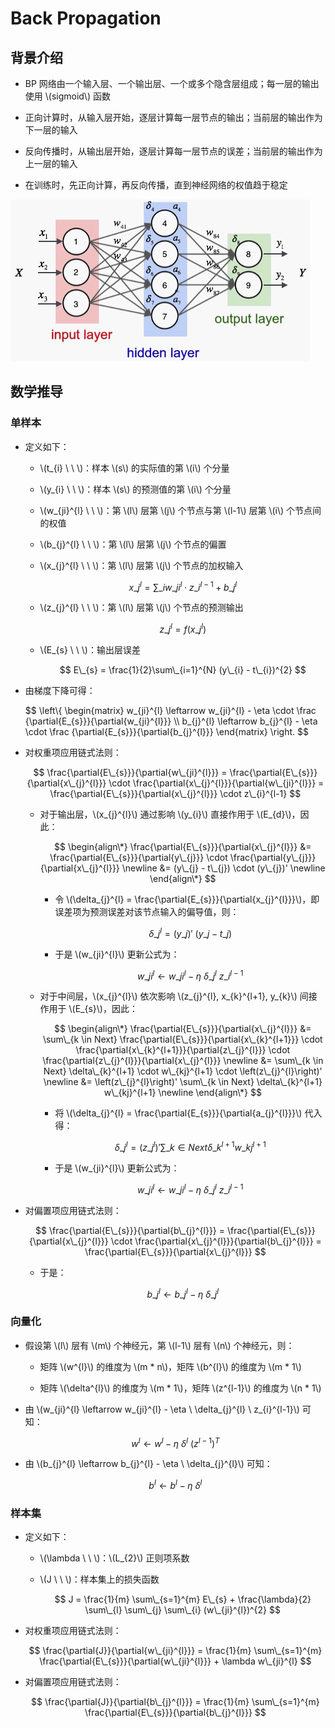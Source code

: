 <script type="text/javascript" src="http://cdn.mathjax.org/mathjax/latest/MathJax.js?config=default"></script>

# Back Propagation

## 背景介绍

- BP 网络由一个输入层、一个输出层、一个或多个隐含层组成；每一层的输出使用 \\(sigmoid\\) 函数

- 正向计算时，从输入层开始，逐层计算每一层节点的输出；当前层的输出作为下一层的输入

- 反向传播时，从输出层开始，逐层计算每一层节点的误差；当前层的输出作为上一层的输入

- 在训练时，先正向计算，再反向传播，直到神经网络的权值趋于稳定

![img](images/bp.png)

## 数学推导

### 单样本

- 定义如下：

	- \\(t\_{i} \ \ \\)：样本 \\(s\\) 的实际值的第 \\(i\\) 个分量
	
	- \\(y\_{i} \ \ \\)：样本 \\(s\\) 的预测值的第 \\(i\\) 个分量

	- \\(w\_{ji}^{l} \ \ \\)：第 \\(l\\) 层第 \\(j\\) 个节点与第 \\(l-1\\) 层第 \\(i\\) 个节点间的权值

	- \\(b\_{j}^{l} \ \ \\)：第 \\(l\\) 层第 \\(j\\) 个节点的偏置

	- \\(x\_{j}^{l} \ \ \\)：第 \\(l\\) 层第 \\(j\\) 个节点的加权输入

		$$ x\_{j}^{l} = \sum\_{i}w\_{ji}^{l} \cdot z\_{i}^{l-1} + b\_{j}^{l} $$
	
	- \\(z\_{j}^{l} \ \ \\)：第 \\(l\\) 层第 \\(j\\) 个节点的预测输出

		$$ z\_{j}^{l} = f(x\_{j}^{l}) $$	

	- \\(E\_{s} \ \ \\)：输出层误差

		$$ E\_{s} = \frac{1}{2}\sum\_{i=1}^{N} (y\_{i} - t\_{i})^{2} $$

- 由梯度下降可得：

	$$
	\\left\\{ \begin{matrix}
	w\_{ji}^{l} \leftarrow w\_{ji}^{l} - \eta \cdot \frac {\partial{E\_{s}}}{\partial{w\_{ji}^{l}}} \\\\
	b\_{j}^{l} \leftarrow b\_{j}^{l} - \eta \cdot \frac {\partial{E\_{s}}}{\partial{b\_{j}^{l}}}
	\end{matrix} \\right\.
	$$

- 对权重项应用链式法则：

	$$ \frac{\partial{E\_{s}}}{\partial{w\_{ji}^{l}}} = \frac{\partial{E\_{s}}}{\partial{x\_{j}^{l}}} \cdot \frac{\partial{x\_{j}^{l}}}{\partial{w\_{ji}^{l}}} = \frac{\partial{E\_{s}}}{\partial{x\_{j}^{l}}} \cdot z\_{i}^{l-1} $$

	- 对于输出层，\\(x\_{j}^{l}\\) 通过影响 \\(y\_{i}\\) 直接作用于 \\(E\_{d}\\)，因此：

		$$
		\begin{align\*}
		\frac{\partial{E\_{s}}}{\partial{x\_{j}^{l}}} &= \frac{\partial{E\_{s}}}{\partial{y\_{j}}} \cdot \frac{\partial{y\_{j}}}{\partial{x\_{j}^{l}}} \newline
		&= (y\_{j} - t\_{j}) \cdot (y\_{j})' \newline
		\end{align\*}
		$$
	
		- 令 \\(\delta\_{j}^{l} = \frac{\partial{E\_{s}}}{\partial{x\_{j}^{l}}}\\)，即误差项为预测误差对该节点输入的偏导值，则：

			$$ \delta\_{j}^{l} = (y\_{j})' \ (y\_{j} - t\_{j}) $$
		
		- 于是 \\(w\_{ji}^{l}\\) 更新公式为：

			$$ w\_{ji}^{l} \leftarrow w\_{ji}^{l} - \eta \ \delta\_{j}^{l} \ z\_{i}^{l-1} $$
	
	- 对于中间层，\\(x\_{j}^{l}\\) 依次影响 \\(z\_{j}^{l}, x\_{k}^{l+1}, y\_{k}\\) 间接作用于 \\(E\_{s}\\)，因此：

		$$
		\begin{align\*}
		\frac{\partial{E\_{s}}}{\partial{x\_{j}^{l}}} &= \sum\_{k \in Next} \frac{\partial{E\_{s}}}{\partial{x\_{k}^{l+1}}} \cdot \frac{\partial{x\_{k}^{l+1}}}{\partial{z\_{j}^{l}}} \cdot \frac{\partial{z\_{j}^{l}}}{\partial{x\_{j}^{l}}} \newline
		&= \sum\_{k \in Next} \delta\_{k}^{l+1} \cdot w\_{kj}^{l+1} \cdot \left(z\_{j}^{l}\right)' \newline
		&= \left(z\_{j}^{l}\right)' \sum\_{k \in Next} \delta\_{k}^{l+1} w\_{kj}^{l+1} \newline
		\end{align\*}
		$$
	
		- 将 \\(\delta\_{j}^{l} = \frac{\partial{E\_{s}}}{\partial{a\_{j}^{l}}}\\) 代入得：

			$$ \delta\_{j}^{l} = \left(z\_{j}^{l}\right)' \sum\_{k \in Next} \delta\_{k}^{l+1} w\_{kj}^{l+1} $$

		- 于是 \\(w\_{ji}^{l}\\) 更新公式为：

			$$ w\_{ji}^{l} \leftarrow w\_{ji}^{l} - \eta \ \delta\_{j}^{l} \ z\_{i}^{l-1} $$

- 对偏置项应用链式法则：

	$$ \frac{\partial{E\_{s}}}{\partial{b\_{j}^{l}}} = \frac{\partial{E\_{s}}}{\partial{x\_{j}^{l}}} \cdot \frac{\partial{x\_{j}^{l}}}{\partial{b\_{j}^{l}}} = \frac{\partial{E\_{s}}}{\partial{x\_{j}^{l}}} $$
	
	- 于是：

		$$ b\_{j}^{l} \leftarrow b\_{j}^{l} - \eta \ \delta\_{j}^{l} $$

### 向量化

- 假设第 \\(l\\) 层有 \\(m\\) 个神经元，第 \\(l-1\\) 层有 \\(n\\) 个神经元，则：

	- 矩阵 \\(w^{l}\\) 的维度为 \\(m * n\\)，矩阵 \\(b^{l}\\) 的维度为 \\(m * 1\\)

	- 矩阵 \\(\delta^{l}\\) 的维度为 \\(m * 1\\)，矩阵 \\(z^{l-1}\\) 的维度为 \\(n * 1\\)

- 由 \\(w\_{ji}^{l} \leftarrow w\_{ji}^{l} - \eta \ \delta\_{j}^{l} \ z\_{i}^{l-1}\\) 可知：

	$$ w^{l} \leftarrow w^{l} - \eta \ \delta^{l} \ \left(z^{l-1}\right)^{T} $$

- 由 \\(b\_{j}^{l} \leftarrow b\_{j}^{l} - \eta \ \delta\_{j}^{l}\\) 可知：

	$$ b^{l} \leftarrow b^{l} - \eta \ \delta^{l} $$

### 样本集

- 定义如下：

	- \\(\lambda \ \ \\)：\\(L\_{2}\\) 正则项系数

	- \\(J \ \ \\)：样本集上的损失函数

		$$ J = \frac{1}{m} \sum\_{s=1}^{m} E\_{s} + \frac{\lambda}{2} \sum\_{l} \sum\_{j} \sum\_{i} (w\_{ji}^{l})^{2} $$

- 对权重项应用链式法则：

	$$ \frac{\partial{J}}{\partial{w\_{ji}^{l}}} = \frac{1}{m} \sum\_{s=1}^{m} \frac{\partial{E\_{s}}}{\partial{w\_{ji}^{l}}} + \lambda w\_{ji}^{l} $$

- 对偏置项应用链式法则：

	$$ \frac{\partial{J}}{\partial{b\_{j}^{l}}} = \frac{1}{m} \sum\_{s=1}^{m} \frac{\partial{E\_{s}}}{\partial{b\_{j}^{l}}} $$